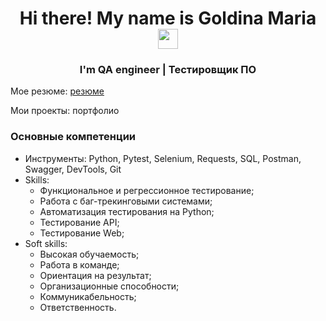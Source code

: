 <h1 align="center">Hi there! My name is Goldina Maria 
<img src="https://github.com/blackcater/blackcater/raw/main/images/Hi.gif" height="32"/></h1>
<h3 align="center">I'm QA engineer | Тестировщик ПО</h3>

Мое резюме: <a href="https://myresume.ru/resume/KepY7c7gxOZ/"> резюме </a>

Мои проекты: <a> портфолио </a>

### Основные компетенции 
- Инструменты: Python, Pytest, Selenium, Requests, SQL, Postman, Swagger, DevTools, Git
- Skills: 
    * Функциональное и регрессионное тестирование;
    * Работа с баг-трекинговыми системами;
    * Автоматизация тестирования на Python;
    * Тестирование API;
    * Тестирование Web;
- Soft skills:
    * Высокая обучаемость;
    * Работа в команде;
    * Ориентация на результат;
    * Организационные способности;
    * Коммуникабельность;
    * Ответственность.
